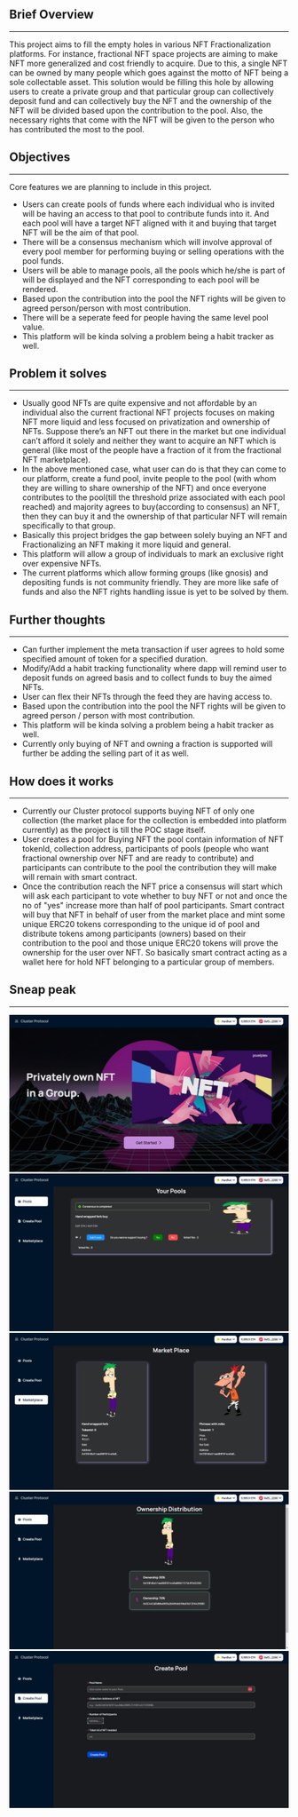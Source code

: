 ## Brief Overview

---

This project aims to fill the empty holes in various NFT Fractionalization platforms. For instance, fractional NFT space projects are aiming to make NFT more generalized and cost friendly to acquire. Due to this, a single NFT can be owned by many people which goes against the motto of NFT being a sole collectable asset. This solution would be filling this hole by allowing users to create a private group and that particular group can collectively deposit fund and can collectively buy the NFT and the ownership of the NFT will be divided based upon the contribution to the pool. Also, the necessary rights that come with the NFT will be given to the person who has contributed the most to the pool.

## Objectives

---

Core features we are planning to include in this project.

- Users can create pools of funds where each individual who is invited will be having an access to that pool to contribute funds into it. And each pool will have a target NFT aligned with it and buying that target NFT will be the aim of that pool.
- There will be a consensus mechanism which will involve approval of every pool member for performing buying or selling operations with the pool funds.
- Users will be able to manage pools, all the pools which he/she is part of will be displayed and the NFT corresponding to each pool will be rendered.
- Based upon the contribution into the pool the NFT rights will be given to agreed person/person with most contribution.
- There will be a seperate feed for people having the same level pool value.
- This platform will be kinda solving a problem being a habit tracker as well.

## Problem it solves

---

- Usually good NFTs are quite expensive and not affordable by an individual also the current fractional NFT projects focuses on making NFT more liquid and less focused on privatization and ownership of NFTs. Suppose there’s an NFT out there in the market but one individual can’t afford it solely and neither they want to acquire an NFT which is general (like most of the people have a fraction of it from the fractional NFT marketplace).
- In the above mentioned case, what user can do is that they can come to our platform, create a fund pool, invite people to the pool (with whom they are willing to share ownership of the NFT) and once everyone contributes to the pool(till the threshold prize associated with each pool reached) and majority agrees to buy(according to consensus) an NFT, then they can buy it and the ownership of that particular NFT will remain specifically to that group.
- Basically this project bridges the gap between solely buying an NFT and Fractionalizing an NFT making it more liquid and general.
- This platform will allow a group of individuals to mark an exclusive right over expensive NFTs.
- The current platforms which allow forming groups (like gnosis) and depositing funds is not community friendly. They are more like safe of funds and also the NFT rights handling issue is yet to be solved by them.

## Further thoughts

---

- Can further implement the meta transaction if user agrees to hold some specified amount of token for a specified duration.
- Modify/Add a habit tracking functionality where dapp will remind user to deposit funds on agreed basis and  to collect funds to buy the aimed NFTs.
- User can flex their NFTs through the feed they are having access to.
- Based upon the contribution into the pool the NFT rights will be given to agreed person / person with most contribution.
- This platform will be kinda solving a problem being a habit tracker as well. 
- Currently only buying of NFT and owning a fraction is supported will further be adding the selling part of it as well.

## How does it works

---

- Currently our Cluster protocol supports buying NFT of only one collection (the market place for the collection is embedded into platform currently) as the project is till the POC stage itself.
- User creates a pool for Buying NFT the pool contain information of NFT tokenId, collection address, participants of pools (people who want fractional ownership over NFT and are ready to contribute) and participants can contribute to the pool the contribution they will make will remain with smart contract.
- Once the contribution reach the NFT price a consensus will start which will ask each participant to vote whether to buy NFT or not and once the no of "yes" increase more than half of pool participants. Smart contract will buy that NFT in behalf of user from the market place and mint some unique ERC20 tokens corresponding to the unique id of pool and distribute tokens among participants (owners) based on their contribution to the pool and those unique ERC20 tokens will prove the ownership for the user over NFT. So basically smart contract acting as a wallet here for hold NFT belonging to a particular group of members.

## Sneap peak

---

<img src="images/landing.png" alt="landing page" />
<img src="images/consensus.png" alt="landing page" />
<img src="images/marketplace.png" alt="landing page" />
<img src="images/ownership.png" alt="landing page" />
<img src="images/pool.png" alt="landing page" />
